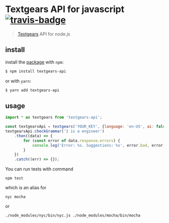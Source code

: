 # Textgears API for javascript [![travis-badge]][travis]

> [Textgears][textgears] API for node.js

## install

install the [package] with `npm`:

```sh
$ npm install textgears-api
```

or with `yarn`:

```sh
$ yarn add textgears-api
```

## usage

```js
import * as textgears from 'textgears-api';

const textgearsApi = textgears('YOUR_KEY', {language: 'en-US', ai: false});
textgearsApi.checkGrammar('I is a engineer')
    .then((data) => {
        for (const error of data.response.errors) {
            console.log('Error: %s. Suggestions: %s', error.bad, error.better.join(', '));
        }
    })
    .catch((err) => {});

```

You can run tests with command
```
npm test
```
which is an alias for
```
nyc mocha
```
or
```
./node_modules/nyc/bin/nyc.js ./node_modules/mocha/bin/mocha
```

[textgears]: https://textgears.com/
[package]: https://www.npmjs.com/package/textgears-api
[api]: https://textgears.com/api/
[travis]: https://travis-ci.org/insbrook/textgears-api-node
[travis-badge]: https://travis-ci.org/insbrook/textgears-api-node.svg?branch=master